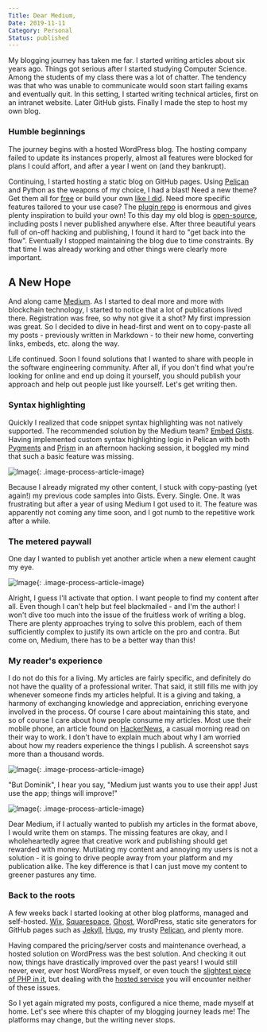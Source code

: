 ```yaml
---
Title: Dear Medium,
Date: 2019-11-11
Category: Personal
Status: published
---
```


My blogging journey has taken me far. I started writing articles about six years ago. Things got serious after I started studying Computer Science. Among the students of my class there was a lot of chatter. The tendency was that who was unable to communicate would soon start failing exams and eventually quit. In this setting, I started writing technical articles, first on an intranet website. Later GitHub gists. Finally I made the step to host my own blog.

### Humble beginnings

The journey begins with a hosted WordPress blog. The hosting company failed to update its instances properly, almost all features were blocked for plans I could affort, and after a year I went on (and they bankrupt).

Continuing, I started hosting a static blog on GitHub pages. Using [Pelican](https://blog.getpelican.com/) and Python as the weapons of my choice, I had a blast! Need a new theme? Get them all for [free](https://github.com/getpelican/pelican) or build your own [like I did](https://github.com/dmuhs/hebe). Need more specific features tailored to your use case? The [plugin repo](https://github.com/getpelican/pelican-plugins) is enormous and gives plenty inspiration to build your own! To this day my old blog is [open-source](https://github.com/dmuhs/dmuhs.github.io/), including posts I never published anywhere else. After three beautiful years full of on-off hacking and publishing, I found it hard to "get back into the flow". Eventually I stopped maintaining the blog due to time constraints. By that time I was already working and other things were clearly more important.

## A New Hope

And along came [Medium](https://github.com/dmuhs/dmuhs.github.io/). As I started to deal more and more with blockchain technology, I started to notice that a lot of publications lived there. Registration was free, so why not give it a shot? My first impression was great. So I decided to dive in head-first and went on to copy-paste all my posts - previously written in Markdown - to their new home, converting links, embeds, etc. along the way.

Life continued. Soon I found solutions that I wanted to share with people in the software engineering community. After all, if you don't find what you're looking for online and end up doing it yourself, you should publish your approach and help out people just like yourself. Let's get writing then.

### Syntax highlighting

Quickly I realized that code snippet syntax highlighting was not natively supported. The recommended solution by the Medium team? [Embed Gists](https://help.medium.com/hc/en-us/articles/215194537-Format-text). Having implemented custom syntax highlighting logic in Pelican with both [Pygments](https://pygments.org/) and [Prism](https://prismjs.com/) in an afternoon hacking session, it boggled my mind that such a basic feature was missing.

![Image]({attach}screenshot-from-2019-11-11-19-24-56-1.png){: .image-process-article-image}

Because I already migrated my other content, I stuck with copy-pasting (yet again!) my previous code samples into Gists. Every. Single. One. It was frustrating but after a year of using Medium I got used to it. The feature was apparently not coming any time soon, and I got numb to the repetitive work after a while.

### The metered paywall

One day I wanted to publish yet another article when a new element caught my eye.

![Image]({attach}screenshot-from-2019-11-11-20-16-16.png){: .image-process-article-image}

Alright, I guess I'll activate that option. I want people to find my content after all. Even though I can't help but feel blackmailed - and I'm the author! I won't dive too much into the issue of the fruitless work of writing a blog. There are plenty approaches trying to solve this problem, each of them sufficiently complex to justify its own article on the pro and contra. But come on, Medium, there has to be a better way than this!

### My reader's experience

I do not do this for a living. My articles are fairly specific, and definitely do not have the quality of a professional writer. That said, it still fills me with joy whenever someone finds my articles helpful. It is a giving and taking, a harmony of exchanging knowledge and appreciation, enriching everyone involved in the process. Of course I care about maintaining this state, and so of course I care about how people consume my articles. Most use their mobile phone, an article found on [HackerNews](https://news.ycombinator.com/), a casual morning read on their way to work. I don't have to explain much about why I am worried about how my readers experience the things I publish. A screenshot says more than a thousand words.

![Image]({attach}medium-website.png){: .image-process-article-image}

"But Dominik", I hear you say, "Medium just wants you to use their app! Just use the app; things will improve!"

![Image]({attach}medium-app.png){: .image-process-article-image}

Dear Medium, if I actually wanted to publish my articles in the format above, I would write them on stamps. The missing features are okay, and I wholeheartedly agree that creative work and publishing should get rewarded with money. Mutilating my content and annoying my users is not a solution - it is going to drive people away from your platform and my publication alike. The key difference is that I can just move my content to greener pastures any time.

### Back to the roots

A few weeks back I started looking at other blog platforms, managed and self-hosted. [Wix](https://www.wix.com/), [Squarespace](https://www.squarespace.com/), [Ghost](https://ghost.org/), WordPress, static site generators for GitHub pages such as [Jekyll](https://jekyllrb.com/), [Hugo](https://gohugo.io/), my trusty [Pelican](https://blog.getpelican.com/), and plenty more.

Having compared the pricing/server costs and maintenance overhead, a hosted solution on WordPress was the best solution. And checking it out now, things have drastically improved over the past years! I would still never, ever, ever host WordPress myself, or even touch the [slightest piece of PHP in it](https://github.com/WordPress/WordPress), but dealing with the [hosted service](https://wordpress.com/) you will encounter neither of these issues.

So I yet again migrated my posts, configured a nice theme, made myself at home. Let's see where this chapter of my blogging journey leads me! The platforms may change, but the writing never stops.
